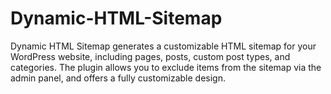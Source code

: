 # Dynamic-HTML-Sitemap
Dynamic HTML Sitemap generates a customizable HTML sitemap for your WordPress website, including pages, posts, custom post types, and categories. The plugin allows you to exclude items from the sitemap via the admin panel, and offers a fully customizable design.
